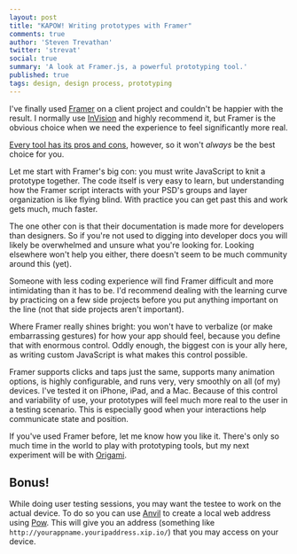 ```yaml
---
layout: post
title: "KAPOW! Writing prototypes with Framer"
comments: true
author: 'Steven Trevathan'
twitter: 'strevat'
social: true
summary: 'A look at Framer.js, a powerful prototyping tool.'
published: true
tags: design, design process, prototyping
---
```


I've finally used [Framer](http://framerjs.com/) on a client project and couldn't be happier with the result. I normally use [InVision](http://www.invisionapp.com/) and highly recommend it, but Framer is the obvious choice when we need the experience to feel significantly more real.

[Every tool has its pros and cons](http://www.cooper.com/journal/2013/07/designers-toolkit-proto-testing-for-prototypes), however, so it won't *always* be the best choice for you.

Let me start with Framer's big con: you must write JavaScript to knit a prototype together. The code itself is very easy to learn, but understanding how the Framer script interacts with your PSD's groups and layer organization is like flying blind. With practice you can get past this and work gets much, much faster.

The one other con is that their documentation is made more for developers than designers. So if you're not used to digging into developer docs you will likely be overwhelmed and unsure what you're looking for. Looking elsewhere won't help you either, there doesn't seem to be much community around this (yet).

Someone with less coding experience will find Framer difficult and more intimidating than it has to be. I'd recommend dealing with the learning curve by practicing on a few side projects before you put anything important on the line (not that side projects aren't important).

Where Framer really shines bright: you won't have to verbalize (or make embarrassing gestures) for how your app should feel, because you define that with enormous control. Oddly enough, the biggest con is your ally here, as writing custom JavaScript is what makes this control possible.

Framer supports clicks and taps just the same, supports many animation options, is highly configurable, and runs very, very smoothly on all (of my) devices. I've tested it on iPhone, iPad, and a Mac. Because of this control and variability of use, your prototypes will feel much more real to the user in a testing scenario. This is especially good when your interactions help communicate state and position.

If you've used Framer before, let me know how you like it. There's only so much time in the world to play with prototyping tools, but my next experiment will be with [Origami](http://facebook.github.io/origami/).

## Bonus!
While doing user testing sessions, you may want the testee to work on the actual device. To do so you can use [Anvil](http://anvilformac.com/) to create a local web address using [Pow](http://pow.cx/). This will give you an address (something like `http://yourappname.youripaddress.xip.io/`) that you may access on your device.
